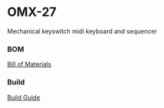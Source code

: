 # OMX-27

Mechanical keyswitch midi keyboard and sequencer

### BOM

[Bill of Materials](<BOM.md>)

### Build

[Build Guide](<Build.md>)